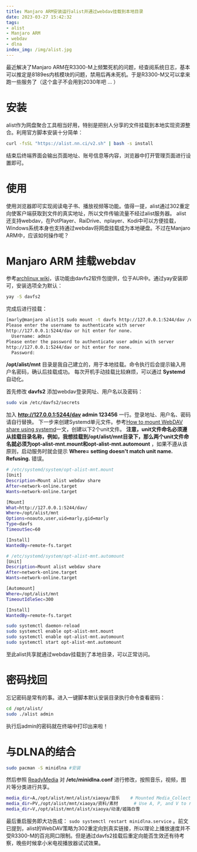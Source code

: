 ```yaml
---
title: Manjaro ARM安装运行alist并通过webdav挂载到本地目录
date: 2023-03-27 15:42:32
tags:
- alist
- Manjaro ARM
- webdav
- dlna
index_img: /img/alist.jpg
---
```

最近解决了Manjaro ARM在R3300-M上频繁死机的问题，经查阅系统日志，基本可以推定是8189es内核模块的问题，禁用后再未死机。于是R3300-M又可以拿来跑一些服务了（这个盒子不会用到2030年吧 ... ）
# 安装
alist作为网盘聚合工具相当好用，特别是把别人分享的文件挂载到本地实现资源整合。利用官方脚本安装十分简单：

```bash
curl -fsSL "https://alist.nn.ci/v2.sh" | bash -s install
```

结束后终端界面会输出页面地址、账号信息等内容，浏览器中打开管理页面进行设置即可。
# 使用
使用浏览器即可实现阅读电子书、播放视频等功能。值得一提，alist通过302重定向使客户端获取到文件的真实地址，所以文件传输流量不经过alist服务器。
alist还支持webdav，在PotPlayer、RaiDrive、nplayer、Kodi中可以方便挂载，Windows系统本身也支持通过webdav将网盘挂载成为本地硬盘。不过在Manjaro ARM中，应该如何操作呢？

# Manjaro ARM 挂载webdav
参考[archlinux wiki](https://wiki.archlinux.org/title/Davfs2)，该功能由davfs2软件包提供，位于AUR中。通过yay安装即可，安装选项全为默认：
```bash
yay -S davfs2
```
完成后进行挂载：

```bash
[marly@manjaro alist]$ sudo mount -t davfs http://127.0.0.1:5244/dav /opt/alist/mnt
Please enter the username to authenticate with server
http://127.0.0.1:5244/dav or hit enter for none.
  Username: admin
Please enter the password to authenticate user admin with server
http://127.0.0.1:5244/dav or hit enter for none.
  Password:
```

**/opt/alist/mnt** 目录是我自己建立的，用于本地挂载。命令执行后会提示输入用户名密码，确认后挂载成功。
每次开机手动挂载比较麻烦，可以通过 **Systemd** 自动化。

首先修改 **davfs2** 添加webdav登录网址、用户名以及密码：
```bash
sudo vim /etc/davfs2/secrets
```

加入 **http://127.0.0.1:5244/dav admin 123456** 一行。登录地址、用户名、密码请自行替换。
下一步来创建Systemd单元文件。参考[How to mount WebDAV share using systemd](https://sleeplessbeastie.eu/2017/09/25/how-to-mount-webdav-share-using-systemd/)一文，创建以下2个unit文件。 **注意，unit文件命名必须遵从挂载目录名称，例如，我想挂载到/opt/alist/mnt目录下，那么两个unit文件命名就必须为opt-alist-mnt.mount和opt-alist-mnt.automount** ，如果不遵从该原则，启动服务时就会提示 **Where= setting doesn't match unit name. Refusing.** 错误。

```bash
# /etc/systemd/system/opt-alist-mnt.mount
[Unit]
Description=Mount alist webdav share
After=network-online.target
Wants=network-online.target

[Mount]
What=http://127.0.0.1:5244/dav/
Where=/opt/alist/mnt
Options=noauto,user,uid=marly,gid=marly
Type=davfs
TimeoutSec=60

[Install]
WantedBy=remote-fs.target
```

```bash
# /etc/systemd/system/opt-alist-mnt.automount
[Unit]
Description=Mount alist webdav share
After=network-online.target
Wants=network-online.target

[Automount]
Where=/opt/alist/mnt
TimeoutIdleSec=300

[Install]
WantedBy=remote-fs.target
```

```bash
sudo systemctl daemon-reload
sudo systemctl enable opt-alist-mnt.mount
sudo systemctl enable opt-alist-mnt.automount
sudo systemctl start opt-alist-mnt.automount
```
至此alist共享就通过webdav挂载到了本地目录，可以正常访问。
# 密码找回
忘记密码是常有的事。进入一键脚本默认安装目录执行命令查看密码：

```bash
cd /opt/alist/
sudo ./alist admin
```

执行后admin的密码就在终端中打印出来啦！
# 与DLNA的结合
```bash
sudo pacman -S minidlna #安装
```
然后参照 [ReadyMedia](https://wiki.archlinux.org/title/ReadyMedia) 对 **/etc/minidlna.conf** 进行修改，按照音乐，视频，图片等分类进行共享。

```bash
media_dir=A,/opt/alist/mnt/alist/xiaoya/音乐    # Mounted Media_Collection drive directories
media_dir=PV,/opt/alist/mnt/xiaoya/资料/素材      # Use A, P, and V to restrict media 'type' in directory
media_dir=V,/opt/alist/mnt/alist/xiaoya/动漫/姬路白雪
```

最后重启服务即大功告成： `sudo systemctl restart minidlna.service` 。前文已提到，alist的WebDAV策略为302重定向到真实链接，所以理论上播放速度并不受R3300-M的百兆网口限制。但是通过davfs2挂载后重定向能否生效还有待考察，晚些时候拿小米电视播放器试试效果。